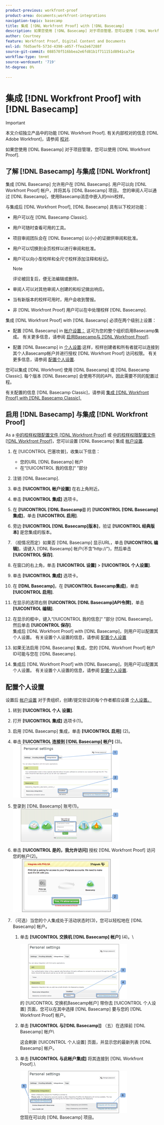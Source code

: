 ```yaml
---
product-previous: workfront-proof
product-area: documents;workfront-integrations
navigation-topic: basecamp
title: 集成 [!DNL Workfront Proof] with [!DNL Basecamp]
description: 如果您使用 [!DNL Basecamp] 对于项目管理，您可以使用 [!DNL Workfront Proof].
author: Courtney
feature: Workfront Proof, Digital Content and Documents
exl-id: f6d5aef6-573d-4398-a057-ffea2e67288f
source-git-commit: 088570f516bbea2e6fd81b1f711151d8941ca71e
workflow-type: tm+mt
source-wordcount: '719'
ht-degree: 0%

---
```


# 集成 [!DNL Workfront Proof] with [!DNL Basecamp]

>[!IMPORTANT]
>
>本文介绍独立产品中的功能 [!DNL Workfront Proof]. 有关内部校对的信息 [!DNL Adobe Workfront]，请参阅 [校对](../../../review-and-approve-work/proofing/proofing.md).

如果您使用 [!DNL Basecamp] 对于项目管理，您可以使用 [!DNL Workfront Proof].

## 了解 [!DNL Basecamp] 与集成 [!DNL Workfront]

集成 [!DNL Basecamp] 允许用户在 [!DNL Basecamp]. 用户可以向 [!DNL Workfront Proof] 帐户，并将其与 [!DNL Basecamp] 项目。 您的审阅人可以通过 [!DNL Basecamp]，使用Basecamp消息中嵌入的mini校样。

与集成后 [!DNL Workfront Proof], [!DNL Basecamp] 具有以下校对功能：

* 用户可以在 [!DNL Basecamp Classic].
* 用户可随时查看可用的工具。
* 项目审阅团队会在 [!DNL Basecamp] 以小小的证据供审阅和批准。
* 用户可以切换到全页校样以进行审阅和批准。
* 用户可以向小型校样和全尺寸校样添加注释和标记。

   >[!NOTE]
   >
   >评论被回复后，便无法编辑或删除。

* 审阅人可以对其他审阅人创建的和标记做出响应。
* 当有新版本的校样可用时，用户会收到警报。
* 非 [!DNL Workfront Proof] 用户可以在中处理校样 [!DNL Basecamp].

集成 [!DNL Workfront Proof] with [!DNL Basecamp] 必须在两个级别上设置：

* 配置 [!DNL Basecamp] in [帐户设置：](https://support.workfront.com/hc/en-us/sections/115000912147-Account-settings) 这可为您的整个组织启用Basecamp集成。 有关更多信息，请参阅 [启用Basecamp与 [!DNL Workfront Proof]](#enabling-the-basecamp-integration-with-workfront-proof).

* 配置 [!DNL Basecamp] in [个人设置](https://support.workfront.com/hc/en-us/sections/115000921168-Personal-settings):这样，校样创建者和所有者就可以连接到其个人Basecamp帐户并进行授权 [!DNL Workfront Proof] 访问权限。 有关更多信息，请参阅 [配置个人设置](#configuring-personal-settings).

您可以集成 [!DNL Workfront] 使用 [!DNL Basecamp] 或 [!DNL Basecamp Classic]. 每个版本 [!DNL Basecamp] 会使用不同的API，因此需要不同的配置过程。

有关配置的信息 [!DNL Basecamp Classic]，请参阅 [集成 [!DNL Workfront Proof] with [!DNL Basecamp Classic].](https://support.workfront.com/knowledge/articles/115004234707/en-us?brand_id=662728&amp;return_to=%2Fhc%2Fen-us%2Farticles%2F115004234707)

## 启用 [!DNL Basecamp] 与集成 [!DNL Workfront Proof]

As a [中的校样权限配置文件 [!DNL Workfront Proof]](../../../workfront-proof/wp-acct-admin/account-settings/proof-perm-profiles-in-wp.md) 或 [中的校样权限配置文件 [!DNL Workfront Proof]](../../../workfront-proof/wp-acct-admin/account-settings/proof-perm-profiles-in-wp.md)，您可以设置 [!DNL Basecamp] 集成 [帐户设置](https://support.workfront.com/hc/en-us/sections/115000912147-Account-settings).

1. 在 [!UICONTROL 巴塞坎普]，收集以下信息：

   * 您的URL [!DNL Basecamp] 帐户
   * 在“[!UICONTROL 我的信息]“ ”部分

1. 注销 [!DNL Basecamp].
1. 单击 **[!UICONTROL 帐户设置]** 在右上角附近。
1. 单击 **[!UICONTROL 集成]** 选项卡。
1. 在 **[!UICONTROL [!DNL Basecamp]]** 的 **[!UICONTROL [!DNL Basecamp]集成]**，单击 **[!UICONTROL 启用]**.

1. 旁边 **[!UICONTROL [!DNL Basecamp]版本]**，验证 **[!UICONTROL 经典版本]** 是您集成的版本。

1. （视情况而定）如果否 [!DNL Basecamp] 显示URL，单击 **[!UICONTROL 编辑]**，请键入 [!DNL Basecamp] 帐户(不含“http://”)，然后单击 **[!UICONTROL 保存]**.

1. 在窗口的右上角，单击 **[!UICONTROL 设置]** > **[!UICONTROL 个人设置]**.

1. 单击 **[!UICONTROL 集成]** 选项卡。
1. 在 **[!DNL Basecamp]**，在 **[!UICONTROL Basecamp集成]**，单击 **[!UICONTROL 启用]**.

1. 在显示的选项右侧 **[!UICONTROL [!DNL Basecamp]API令牌]**，单击 **[!UICONTROL 编辑]**.

1. 在显示的框中，键入“[!UICONTROL 我的信息]“ ”部分 [!DNL Basecamp]，然后单击 **[!UICONTROL 保存]**.\
   集成后 [!DNL Workfront Proof] with [!DNL Basecamp]，则用户可以配置其个人设置。 有关设置个人设置的信息，请参阅 [配置个人设置](#configuring-personal-settings)

1. 如果无法启用 [!DNL Basecamp] 集成，您的 [!DNL Workfront Proof] 帐户ID可能与您在 [!DNL Basecamp].
1. 集成后 [!DNL Workfront Proof] with [!DNL Basecamp]，则用户可以配置其个人设置。 有关设置个人设置的信息，请参阅 [配置个人设置](#configuring-personal-settings).

## 配置个人设置

设置后 [帐户设置](https://support.workfront.com/hc/en-us/sections/115000912147-Account-settings) 对于贵组织，创建/提交验证的每个作者都应设置  [个人设置。](https://support.workfront.com/hc/en-us/sections/115000921168-Personal-settings)

1. 转到 **[!UICONTROL 个人** &#x200B; **设置]**.

1. 打开 **[!UICONTROL 集成]** 选项卡(1)。
1. 启用 [!DNL Basecamp] 集成，单击 **[!UICONTROL 启用]** (2)。
1. 单击 **[!UICONTROL 连接到 [!DNL Basecamp] 帐户]** (3)。\
   ![Basecamp_personal_settings-integration.png](assets/basecamp-personal-settings-integration-350x174.png)

1. 登录到 [!DNL Basecamp] 账号(1)。\
   ![Basecamp_login_page.png](assets/basecamp-login-page-350x107.png)

1. 单击 **[!UICONTROL 是的，我允许访问]** 授权 [!DNL Workfront Proof] 访问您的帐户(2)。\
   ![Basecamp_authorization_page.png](assets/basecamp-authorization-page-350x173.png)

1. （可选）当您的个人集成处于活动状态时(3)，您可以轻松地在 [!DNL Basecamp] 帐户。

   1. 单击 **[!UICONTROL 交换机 [!DNL Basecamp] 帐户]** (4)。\

      ![Basecamp_switching_accounts__1_.png](assets/basecamp-switching-accounts--1--350x179.png)\
      的 [!UICONTROL 交换机Basecamp帐户] 带你去 [!UICONTROL 个人设置] 页面，您可以在其中选择 [!DNL Basecamp] 要与您的 [!DNL Workfront Proof] 帐户。

   1. 单击 **[!UICONTROL 与[!DNL Basecamp]]** （五）在选择前 [!DNL Basecamp] 帐户\

      这会刷新 [!UICONTROL 个人设置] 页面，并显示您的最新列表 [!DNL Basecamp] 帐户。

   1. 单击 **[!UICONTROL 与此帐户集成]** 将其连接到 [!DNL Workfront Proof].\

      ![Basecamp_switching_accounts_2.png](assets/basecamp-switching-accounts-2-350x138.png)\
      您现在可以向 [!DNL Basecamp] 项目。
